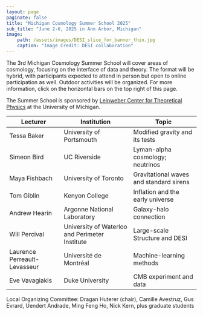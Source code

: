 ```yaml
---
layout: page
paginate: false
title: "Michigan Cosmology Summer School 2025"
sub_title: "June 2-6, 2025 in Ann Arbor, Michigan"
image:
    path: /assets/images/DESI_slice_for_banner_thin.jpg
    caption: "Image Credit: DESI collaboration"
---
```


The 3rd Michigan Cosmology Summer School will cover areas of cosmology, focusing on the interface of data and theory. The format will be hybrid, with participants expected to attend in person but open to online participation as well. Outdoor activities will be organized. For more information, click on the horizontal bars on the top right of this page. 

The Summer School is sponsored by [Leinweber Center for Theoretical Physics](https://lsa.umich.edu/lctp) at the University of Michigan. 


|Lecturer           |Institution                                |Topic
|-----------------------|-------------------------------------------|------------------------------------
|Tessa Baker             |University of Portsmouth             |Modified gravity and its tests
|Simeon Bird             |UC Riverside                         |Lyman-alpha cosmology; neutrinos
|Maya Fishbach           |University of Toronto                |Gravitational waves and standard sirens
|Tom Giblin              |Kenyon College                       |Inflation and the early universe
|Andrew Hearin           |Argonne National Laboratory          |Galaxy-halo connection
|Will Percival           |University of Waterloo and Perimeter Institute |Large-scale Structure and DESI
|Laurence Perreault-Levasseur         |Université de Montréal   |Machine-learning methods
|Eve Vavagiakis          |Duke University                      |CMB experiment and data



Local Organizing Committee: Dragan Huterer (chair), Camille Avestruz, Gus Evrard, Uendert Andrade, Ming Feng Ho, Nick Kern, plus graduate students


